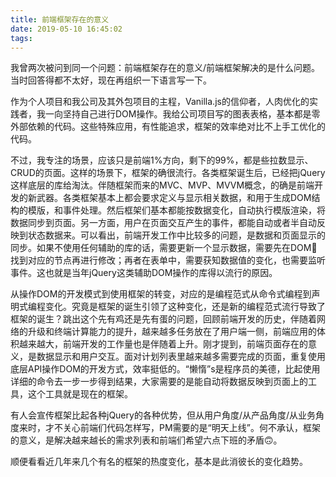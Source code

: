 ```yaml
---
title: 前端框架存在的意义
date: 2019-05-10 16:45:02
tags:
---
```


我曾两次被问到同一个问题：前端框架存在的意义/前端框架解决的是什么问题。当时回答得都不太好，现在再组织一下语言写一下。

作为个人项目和我公司及其外包项目的主程，Vanilla.js的信仰者，人肉优化的实践者，我一向坚持自己进行DOM操作。我给公司项目写的图表表格，基本都是零外部依赖的代码。这些特殊应用，有性能追求，框架的效率绝对比不上手工优化的代码。

不过，我专注的场景，应该只是前端1%方向，剩下的99%，都是些拉数显示、CRUD的页面。这样的场景下，框架的确很流行。各类框架诞生后，已经把jQuery这样底层的库给淘汰。伴随框架而来的MVC、MVP、MVVM概念，的确是前端开发的新武器。各类框架基本上都会要求定义与显示相关数据，和用于生成DOM结构的模版，和事件处理。然后框架们基本都能按数据变化，自动执行模版渲染，将数据同步到页面。另一方面，用户在页面交互产生的事件，都能自动或者半自动反映到状态数据来。可以看出，前端开发工作中比较多的问题，是数据和页面显示的同步。如果不使用任何辅助的库的话，需要更新一个显示数据，需要先在DOM🌲找到对应的节点再进行修改；再者在表单中，需要获知数据值的变化，也需要监听事件。这也就是当年jQuery这类辅助DOM操作的库得以流行的原因。

从操作DOM的开发模式到使用框架的转变，对应的是编程范式从命令式编程到声明式编程变化。究竟是框架的诞生引领了这种变化，还是新的编程范式流行导致了框架的诞生？跳出这个先有鸡还是先有蛋的问题，回顾前端开发的历史，伴随着网络的升级和终端计算能力的提升，越来越多任务放在了用户端一侧，前端应用的体积越来越大，前端开发的工作量也是伴随着上升。刚才提到，前端页面存在的意义，是数据显示和用户交互。面对计划列表里越来越多需要完成的页面，重复使用底层API操作DOM的开发方式，效率挺低的。“懒惰”s是程序员的美德，比起使用详细的命令去一步一步得到结果，大家需要的是能自动将数据反映到页面上的工具，这个工具就是现在的框架。

有人会宣传框架比起各种jQuery的各种优势，但从用户角度/从产品角度/从业务角度来时，才不关心前端们代码怎样写，PM需要的是“明天上线”。何不承认，框架的意义，是解决越来越长的需求列表和前端们希望六点下班的矛盾🙃。

顺便看看近几年来几个有名的框架的热度变化，基本是此消彼长的变化趋势。
<script type="text/javascript" src="https://ssl.gstatic.com/trends_nrtr/1754_RC01/embed_loader.js"></script> <script type="text/javascript"> trends.embed.renderExploreWidget("TIMESERIES", {"comparisonItem":[{"keyword":"angular.js","geo":"US","time":"2010-04-10 2019-05-10"},{"keyword":"backbone.js","geo":"US","time":"2010-04-10 2019-05-10"},{"keyword":"react.js","geo":"US","time":"2010-04-10 2019-05-10"},{"keyword":"vue.js","geo":"US","time":"2010-04-10 2019-05-10"}],"category":0,"property":""}, {"exploreQuery":"date=2010-04-10%202019-05-10&geo=US&q=angular.js,backbone.js,react.js,vue.js","guestPath":"https://trends.google.com:443/trends/embed/"}); </script>

